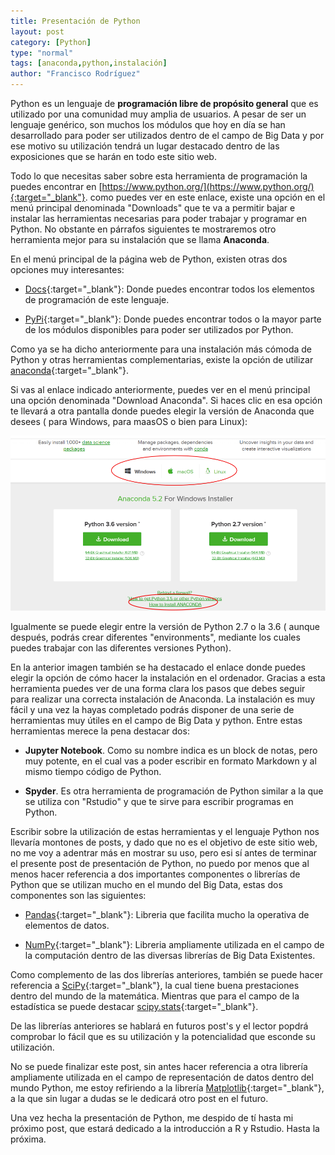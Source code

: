 ```yaml
---
title: Presentación de Python
layout: post
category: [Python]
type: "normal"
tags: [anaconda,python,instalación]
author: "Francisco Rodríguez"
---
```

Python es un lenguaje de **programación libre de propósito general** que es utilizado por una comunidad muy amplia de usuarios. A pesar de ser un lenguaje genérico, son muchos los módulos que hoy en día se han desarrollado para poder ser utilizados dentro de el campo de Big Data y por ese motivo su utilización tendrá un lugar destacado dentro de las exposiciones que se harán en todo este sitio web.

Todo lo que necesitas saber sobre esta herramienta de programación la puedes encontrar en [https://www.python.org/](https://www.python.org/){:target="_blank"}. como puedes ver en este enlace, existe una opción en el menú principal denominada "Downloads" que te va a permitir bajar e instalar las herramientas necesarias para poder trabajar y programar en Python. No obstante en párrafos siguientes te mostraremos otro herramienta mejor para su instalación que se llama **Anaconda**.

En el menú principal de la página web de Python, existen otras dos opciones muy interesantes:

* [Docs](https://docs.python.org/3/){:target="_blank"}: Donde puedes encontrar todos los elementos de programación de este lenguaje.

* [PyPi](https://pypi.org/){:target="_blank"}: Donde puedes encontrar todos o la mayor parte de los módulos disponibles para poder ser utilizados por Python.

Como ya se ha dicho anteriormente para una instalación más cómoda de Python y otras herramientas complementarias, existe la opción de utilizar [anaconda](https://anaconda.org/){:target="_blank"}.

Si  vas al enlace indicado anteriormente, puedes ver en el menú principal una opción denominada "Download Anaconda". Si haces clic en esa opción te llevará a otra pantalla donde puedes elegir la versión de Anaconda que desees ( para Windows, para maasOS o bien para Linux): 

![Download Anaconda](../img/Anaconda/install.PNG)

Igualmente se puede elegir entre la versión de Python 2.7 o la 3.6 ( aunque después, podrás crear diferentes "environments", mediante los cuales puedes trabajar con las diferentes versiones Python).

En la anterior imagen también se ha destacado el enlace donde puedes elegir la opción de cómo hacer la instalación en el ordenador. Gracias  a esta herramienta puedes ver de una forma clara los pasos que debes seguir para realizar una correcta instalación de Anaconda. La instalación es muy fácil y una vez la hayas completado podrás disponer de una serie de herramientas muy útiles en el campo de Big Data y python. Entre estas herramientas merece la pena destacar dos:

* **Jupyter Notebook**. Como su nombre indica es un  block de notas, pero muy potente, en el cual vas a poder escribir en formato Markdown y al mismo tiempo código de Python.

* **Spyder**. Es otra herramienta de programación de Python similar a la que se utiliza con "Rstudio" y que te sirve para escribir programas en Python.

Escribir sobre la utilización de estas herramientas y el lenguaje Python nos llevaría montones de posts, y dado que no es el objetivo de este sitio web, no me voy a adentrar más en mostrar su uso, pero esi sí antes de terminar el presente post de presentación de Python, no puedo por menos que al menos hacer referencia a dos importantes componentes o librerías de Python que se utilizan mucho en el mundo del Big Data, estas dos componentes son las siguientes:

* [Pandas](https://pandas.pydata.org/){:target="_blank"}: Libreria que facilita mucho la operativa de elementos de datos.

* [NumPy](http://www.numpy.org/){:target="_blank"}: Libreria ampliamente utilizada en el campo de la computación dentro de las diversas librerías de Big Data Existentes. 

Como complemento de las dos librerías anteriores, también se puede hacer referencia a [SciPy](https://www.scipy.org/scipylib/index.html){:target="_blank"}, la cual tiene buena prestaciones dentro del mundo de la matemática. Mientras que para el campo de la estadística se puede destacar [scipy.stats](https://docs.scipy.org/doc/scipy/reference/tutorial/stats.html){:target="_blank"}.

De las librerías anteriores se hablará en futuros post's y el lector popdrá comprobar lo fácil que es su utilización y la potencialidad que esconde su utilización.

No se puede finalizar este post, sin antes hacer referencia a otra librería ampliamente utilizada en el campo de representación de datos dentro del mundo Python, me estoy refiriendo a la librería [Matplotlib](https://matplotlib.org/){:target="_blank"}, a la que sin lugar a dudas se le dedicará otro post en el futuro.

Una vez hecha la presentación de Python, me despido de tí hasta mi próximo post, que estará dedicado a la introducción a R y Rstudio. Hasta la próxima.








